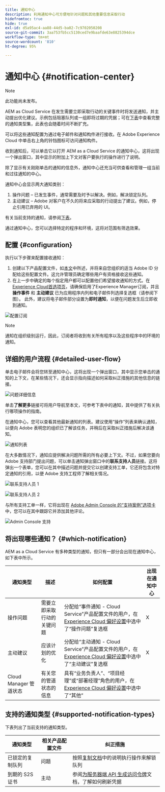 ```yaml
---
title: 通知中心
description: 利用通知中心可方便地针对问题和其他重要信息采取行动
hidefromtoc: true
hide: true
exl-id: d5a95ac4-aa88-44d5-ba02-7c9702050208
source-git-commit: 3aa753fb5cc5130ced7e9baafde63e8825394dce
workflow-type: tm+mt
source-wordcount: '810'
ht-degree: 95%

---
```


# 通知中心 {#notification-center}

>[!NOTE]
>此功能尚未发布。

AEM as Cloud Service 在发生需要立即采取行动的关键事件时将发送通知，并主动提出优化建议。示例包括阻塞队列或一组即将过期的凭据；可在[下表](#supported-notification-types)中查看完整的通知类型集，此表也会随着时间不断扩充。

可以将这些通知配置为通过电子邮件和通知构件进行接收。在 Adobe Experience Cloud 中单击右上角的铃铛图标可访问通知构件。

收到通知后，可以单击它以打开 AEM as a Cloud Service 的通知中心，这将出现一个弹出窗口，其中显示的附加上下文对客户要执行的操作进行了说明。

除了显示有关刚刚单击的通知的信息外，通知中心还充当可供查看和管理一组当前和过往通知的中心。<!-- It can be accessed directly at the url TBD (Alexandru: I'm intentionally keeping it TBD for now so customers don't find it) -->

通知中心会显示两大通知类别：

1. 操作问题 – 已发生事件，通常需要及时予以解决。例如，解决锁定队列。
1. 主动建议 – Adobe 对客户在不久的将来应采取的行动提出了建议。例如，停止引用已弃用的 UI。

有关当前支持的通知，请参阅[下表](#supported-notification-types)。

通过通知中心，您可以选择特定的程序和环境，这将对范围有筛选效果。

## 配置 {#configuration}

执行以下步骤来配置接收通知：

1. 创建以下产品配置文件，如[本文](/help/journey-onboarding/notification-profiles.md)中所述，并将来自您组织的适当 Adobe ID 分配给这些配置文件。这允许管理员确定哪些用户有资格接收这些通知。
1. 在上一步中确定的每个指定用户都可以配置他们希望接收通知的方式。在 [Experience Cloud首选项页](https://experience.adobe.com/preferences/notification-section)，请确保启用了Experience Manager订阅，并且 **操作事件** 和 **主动建议** 已为应用程序内列和电子邮件列选择复选框（请参阅下图）。 此外，建议将电子邮件部分设置为&#x200B;**即时通知**，以便在问题发生后立即收到通知。

![配置订阅](/help/operations/assets/configure-subscriptions.png)

>[!NOTE]
>通知在组织级别运行，因此，订阅者将收到有关所有程序以及这些程序中的环境的通知。

## 详细的用户流程 {#detailed-user-flow}

单击电子邮件会将您转至通知中心，这将出现一个弹出窗口，其中显示您单击的通知的上下文，在某些情况下，还会显示指向描述如何采取纠正措施的其他信息的链接。

![问题详细信息](/help/operations/assets/incident-details.png)

单击&#x200B;**了解更多**&#x200B;链接可将用户导航至本文，可参考下表中的通知，其中提供了有关执行哪项操作的指南。

在通知中心，您可以查看其他最新通知的列表。建议使用“操作”列表来确认通知，以便向 Adobe 表明您的组织已了解该任务，并稍后在采取纠正措施后解决该通知。

![通知列表](/help/operations/assets/notification-list.png)

在大多数情况下，通知应提供解决问题所需的所有必要上下文。不过，如果您要向 Adobe 支持部门提出问题，可以单击通知弹出窗口中的&#x200B;**联系支持人员**&#x200B;链接。这将弹出一个表单，您可以在其中描述问题并提交它以创建支持工单，它还将包含对特定通知的引用，以便 Adobe 支持工程师了解相关情况。

![联系支持人员 1](/help/operations/assets/contact-support1.png)

![联系支持人员 2](/help/operations/assets/contact-support2.png)

与所有支持工单一样，它将出现在 [Adobe Admin Console 的“支持案例”选项卡](https://helpx.adobe.com/enterprise/using/support-for-enterprise.html)中，您可以在其中跟踪它并添加其他评论。

![Admin Console 支持](/help/operations/assets/admin-console-support.png)

## 将出现哪些通知？ {#which-notification}

AEM as a Cloud Service 有多种类型的通知，但只有一部分会出现在通知中心，如下表中所示。

| 通知类型 | 描述 | 如何配置 | 出现在通知中心 |
|---|---|---|---|
| 操作问题 | 需要立即采取行动的关键问题 | 分配给“事件通知 - Cloud Service”产品配置文件的用户，在 [Experience Cloud 偏好设置](https://experience.adobe.com/preferences)中选中了“操作问题”复选框 | X |
| 主动建议 | 应该计划的优化 | 分配给“主动通知 - Cloud Service”产品配置文件的用户，在 [Experience Cloud 偏好设置](https://experience.adobe.com/preferences)中选中了“主动建议”复选框 | X |
| Cloud Manager 管道状态 | 有关您的管道状态的信息 | 具有“业务负责人”、“项目经理”或“部署经理”角色的用户，在 [Experience Cloud 偏好设置](https://experience.adobe.com/preferences)中选中了“其他” |  |

## 支持的通知类型 {#supported-notification-types}

下表列出了当前支持的通知类型。

| 通知类型 | 相关产品配置文件 | 纠正措施 |
|---|---|---|
| 已锁定的复制队列 | 问题 | 按照[复制文档](/help/operations/replication.md#troubleshooting)中的说明执行操作来解锁队列 |
| 到期的 S2S 证书 | 主动 | 参阅[为服务器端 API 生成访问令牌](/help/implementing/developing/introduction/generating-access-tokens-for-server-side-apis.md#refresh-credentials)文档，了解如何刷新凭据 |

